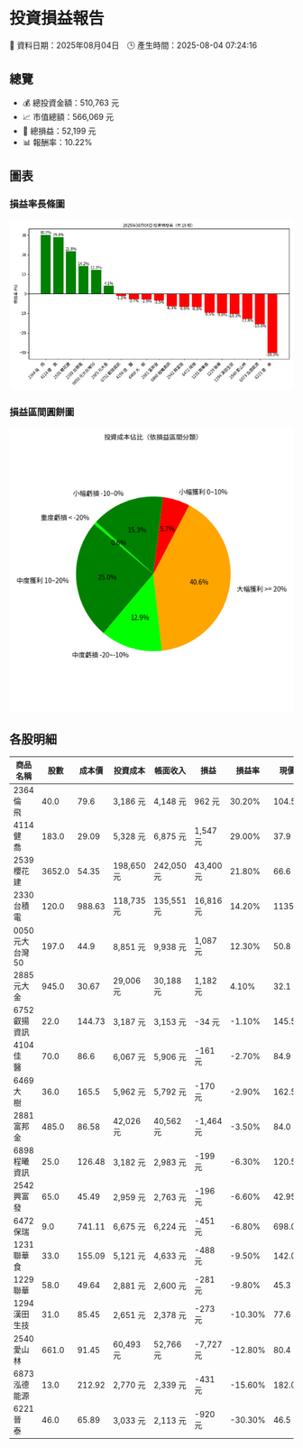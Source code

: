 # 投資損益報告

📅 資料日期：2025年08月04日　🕒 產生時間：2025-08-04 07:24:16

## 總覽
- 💰 總投資金額：510,763 元
- 📈 市值總額：566,069 元
- 🧮 總損益：52,199 元
- 📊 報酬率：10.22%

## 圖表
### 損益率長條圖
![損益率](profit_rate_bar.png)

### 損益區間圓餅圖
![損益區間](profit_category_pie.png)

## 各股明細

| 商品名稱 | 股數 | 成本價 | 投資成本 | 帳面收入 | 損益 | 損益率 | 現價 | 市值 |
|----------|------|--------|------------|------------|--------|----------|--------|------------|
| 2364 倫　飛 | 40.0 | 79.6 | 3,186 元 | 4,148 元 | 962 元 | 30.20% | 104.5 | 4,180 元 |
| 4114 健　喬 | 183.0 | 29.09 | 5,328 元 | 6,875 元 | 1,547 元 | 29.00% | 37.9 | 6,936 元 |
| 2539 櫻花建 | 3652.0 | 54.35 | 198,650 元 | 242,050 元 | 43,400 元 | 21.80% | 66.6 | 243,223 元 |
| 2330 台積電 | 120.0 | 988.63 | 118,735 元 | 135,551 元 | 16,816 元 | 14.20% | 1135.0 | 136,200 元 |
| 0050 元大台灣50 | 197.0 | 44.9 | 8,851 元 | 9,938 元 | 1,087 元 | 12.30% | 50.8 | 10,008 元 |
| 2885 元大金 | 945.0 | 30.67 | 29,006 元 | 30,188 元 | 1,182 元 | 4.10% | 32.1 | 30,334 元 |
| 6752 叡揚資訊 | 22.0 | 144.73 | 3,187 元 | 3,153 元 | -34 元 | -1.10% | 145.5 | 3,201 元 |
| 4104 佳　醫 | 70.0 | 86.6 | 6,067 元 | 5,906 元 | -161 元 | -2.70% | 84.9 | 5,943 元 |
| 6469 大　樹 | 36.0 | 165.5 | 5,962 元 | 5,792 元 | -170 元 | -2.90% | 162.5 | 5,850 元 |
| 2881 富邦金 | 485.0 | 86.58 | 42,026 元 | 40,562 元 | -1,464 元 | -3.50% | 84.0 | 40,740 元 |
| 6898 程曦資訊 | 25.0 | 126.48 | 3,182 元 | 2,983 元 | -199 元 | -6.30% | 120.5 | 3,012 元 |
| 2542 興富發 | 65.0 | 45.49 | 2,959 元 | 2,763 元 | -196 元 | -6.60% | 42.95 | 2,792 元 |
| 6472 保瑞 | 9.0 | 741.11 | 6,675 元 | 6,224 元 | -451 元 | -6.80% | 698.0 | 6,282 元 |
| 1231 聯華食 | 33.0 | 155.09 | 5,121 元 | 4,633 元 | -488 元 | -9.50% | 142.0 | 4,686 元 |
| 1229 聯華 | 58.0 | 49.64 | 2,881 元 | 2,600 元 | -281 元 | -9.80% | 45.3 | 2,627 元 |
| 1294 漢田生技 | 31.0 | 85.45 | 2,651 元 | 2,378 元 | -273 元 | -10.30% | 77.6 | 2,406 元 |
| 2540 愛山林 | 661.0 | 91.45 | 60,493 元 | 52,766 元 | -7,727 元 | -12.80% | 80.4 | 53,144 元 |
| 6873 泓德能源 | 13.0 | 212.92 | 2,770 元 | 2,339 元 | -431 元 | -15.60% | 182.0 | 2,366 元 |
| 6221 晉　泰 | 46.0 | 65.89 | 3,033 元 | 2,113 元 | -920 元 | -30.30% | 46.5 | 2,139 元 |
